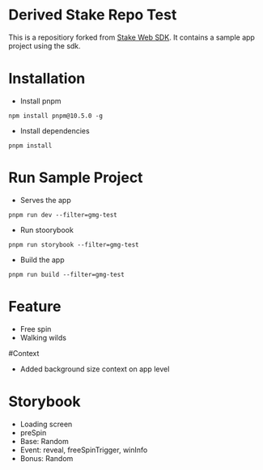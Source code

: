 # Derived Stake Repo Test

This is a repositiory forked from [Stake Web SDK](https://github.com/StakeEngine/web-sdk). It contains a sample app project using the sdk.

# Installation

- Install pnpm
```
npm install pnpm@10.5.0 -g
```

- Install dependencies
```
pnpm install
```

# Run Sample Project

- Serves the app
```
pnpm run dev --filter=gmg-test
```

- Run stoorybook
```
pnpm run storybook --filter=gmg-test
```

- Build the app
```
pnpm run build --filter=gmg-test
```

# Feature

- Free spin
- Walking wilds

#Context

- Added background size context on app level

# Storybook
- Loading screen
- preSpin
- Base: Random
- Event: reveal, freeSpinTrigger, winInfo
- Bonus: Random

